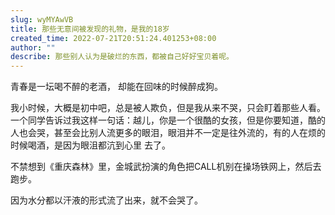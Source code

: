 ```yaml
---
slug: wyMYAwVB
title: 那些无意间被发现的礼物，是我的18岁
created_time: 2022-07-21T20:51:24.401253+08:00
author: ""
describe: 那些别人认为是破烂的东西，都被自己好好宝贝着呢。
---
```


青春是一坛喝不醉的老酒，
却能在回味的时候醉成狗。

我小时候，大概是初中吧，总是被人欺负，但是我从来不哭，只会盯着那些人看。
一个同学告诉过我这样一句话：越儿，你是一个很酷的女孩，但是你要知道，酷的人也会哭，甚至会比别人流更多的眼泪，眼泪并不一定是往外流的，有的人在烦的时候喝酒，是因为眼沮都沆到心里
去了。

不禁想到《重庆森林》里，金城武扮演的角色把CALL机别在操场铁网上，然后去跑步。

因为水分都以汗液的形式流了出来，就不会哭了。